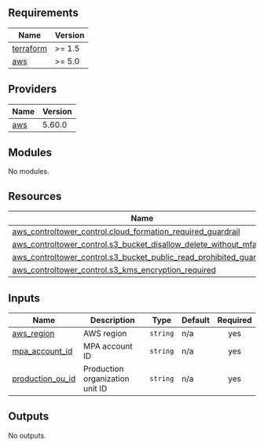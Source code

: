 <!-- BEGINNING OF PRE-COMMIT-TERRAFORM DOCS HOOK -->
## Requirements

| Name | Version |
|------|---------|
| <a name="requirement_terraform"></a> [terraform](#requirement\_terraform) | >= 1.5 |
| <a name="requirement_aws"></a> [aws](#requirement\_aws) | >= 5.0 |

## Providers

| Name | Version |
|------|---------|
| <a name="provider_aws"></a> [aws](#provider\_aws) | 5.60.0 |

## Modules

No modules.

## Resources

| Name | Type |
|------|------|
| [aws_controltower_control.cloud_formation_required_guardrail](https://registry.terraform.io/providers/hashicorp/aws/latest/docs/resources/controltower_control) | resource |
| [aws_controltower_control.s3_bucket_disallow_delete_without_mfa](https://registry.terraform.io/providers/hashicorp/aws/latest/docs/resources/controltower_control) | resource |
| [aws_controltower_control.s3_bucket_public_read_prohibited_guardrail](https://registry.terraform.io/providers/hashicorp/aws/latest/docs/resources/controltower_control) | resource |
| [aws_controltower_control.s3_kms_encryption_required](https://registry.terraform.io/providers/hashicorp/aws/latest/docs/resources/controltower_control) | resource |

## Inputs

| Name | Description | Type | Default | Required |
|------|-------------|------|---------|:--------:|
| <a name="input_aws_region"></a> [aws\_region](#input\_aws\_region) | AWS region | `string` | n/a | yes |
| <a name="input_mpa_account_id"></a> [mpa\_account\_id](#input\_mpa\_account\_id) | MPA account ID | `string` | n/a | yes |
| <a name="input_production_ou_id"></a> [production\_ou\_id](#input\_production\_ou\_id) | Production organization unit ID | `string` | n/a | yes |

## Outputs

No outputs.
<!-- END OF PRE-COMMIT-TERRAFORM DOCS HOOK -->
